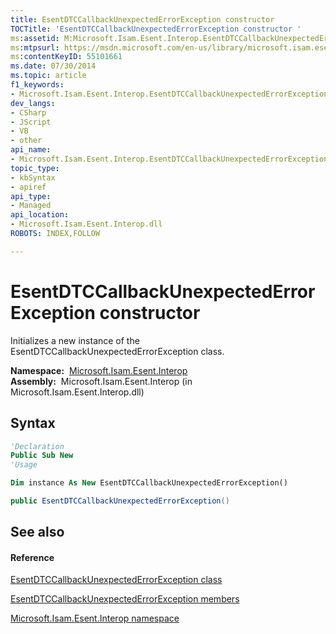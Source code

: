 ```yaml
---
title: EsentDTCCallbackUnexpectedErrorException constructor 
TOCTitle: 'EsentDTCCallbackUnexpectedErrorException constructor '
ms:assetid: M:Microsoft.Isam.Esent.Interop.EsentDTCCallbackUnexpectedErrorException.#ctor
ms:mtpsurl: https://msdn.microsoft.com/en-us/library/microsoft.isam.esent.interop.esentdtccallbackunexpectederrorexception.esentdtccallbackunexpectederrorexception(v=EXCHG.10)
ms:contentKeyID: 55101661
ms.date: 07/30/2014
ms.topic: article
f1_keywords:
- Microsoft.Isam.Esent.Interop.EsentDTCCallbackUnexpectedErrorException.EsentDTCCallbackUnexpectedErrorException
dev_langs:
- CSharp
- JScript
- VB
- other
api_name: 
- Microsoft.Isam.Esent.Interop.EsentDTCCallbackUnexpectedErrorException..ctor
topic_type: 
- kbSyntax
- apiref
api_type: 
- Managed
api_location: 
- Microsoft.Isam.Esent.Interop.dll
ROBOTS: INDEX,FOLLOW

---
```


# EsentDTCCallbackUnexpectedErrorException constructor

Initializes a new instance of the EsentDTCCallbackUnexpectedErrorException class.

**Namespace:**  [Microsoft.Isam.Esent.Interop](hh596136\(v=exchg.10\).md)  
**Assembly:**  Microsoft.Isam.Esent.Interop (in Microsoft.Isam.Esent.Interop.dll)

## Syntax

``` vb
'Declaration
Public Sub New
'Usage

Dim instance As New EsentDTCCallbackUnexpectedErrorException()
```

``` csharp
public EsentDTCCallbackUnexpectedErrorException()
```

## See also

#### Reference

[EsentDTCCallbackUnexpectedErrorException class](dn334500\(v=exchg.10\).md)

[EsentDTCCallbackUnexpectedErrorException members](dn334503\(v=exchg.10\).md)

[Microsoft.Isam.Esent.Interop namespace](hh596136\(v=exchg.10\).md)

